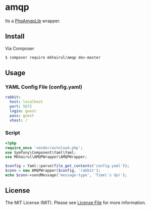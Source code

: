 # amqp

Its a [PhpAmqpLib](https://github.com/videlalvaro/php-amqplib) wrapper.

## Install

Via Composer

``` bash
$ composer require mkhairul/amqp dev-master
```

## Usage

### YAML Config File (config.yaml)
``` yaml
rabbit:
  host: localhost
  port: 5672
  login: guest
  pass: guest
  vhost: /
```

### Script

``` php
<?php
require_once 'vendor/autoload.php';
use Symfony\Component\Yaml\Yaml;
use Mkhairul\AMQPWrapper\AMQPWrapper;

$config = Yaml::parse(file_get_contents('config.yaml'));
$conn = new AMQPWrapper($config, 'rabbit');
echo $conn->sendMessage('message-type', 'Time\'s Up!');
```

## License

The MIT License (MIT). Please see [License File](LICENSE.md) for more information.
